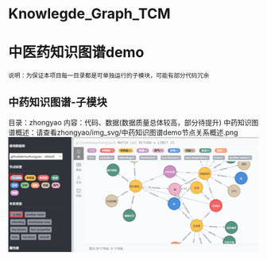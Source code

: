 # Knowlegde_Graph_TCM
# 中医药知识图谱demo
    说明：为保证本项目每一目录都是可单独运行的子模块，可能有部分代码冗余

## 中药知识图谱-子模块
   目录：zhongyao
   内容：代码、数据(数据质量总体较高，部分待提升)
   中药知识图谱概述：请查看zhongyao/img_svg/中药知识图谱demo节点关系概述.png
   ![中药知识图谱demo节点关系概述图](https://github.com/fengxi177/Knowlegde_Graph_TCM/blob/main/zhongyao/img_svg/%E4%B8%AD%E8%8D%AF%E7%9F%A5%E8%AF%86%E5%9B%BE%E8%B0%B1demo%E8%8A%82%E7%82%B9%E5%85%B3%E7%B3%BB%E6%A6%82%E8%BF%B0.png)
   

